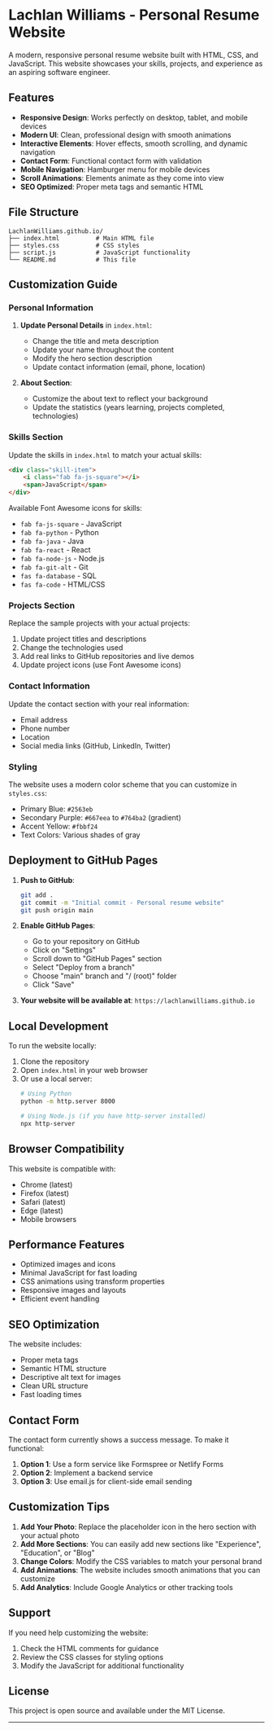 # Lachlan Williams - Personal Resume Website

A modern, responsive personal resume website built with HTML, CSS, and JavaScript. This website showcases your skills, projects, and experience as an aspiring software engineer.

## Features

- **Responsive Design**: Works perfectly on desktop, tablet, and mobile devices
- **Modern UI**: Clean, professional design with smooth animations
- **Interactive Elements**: Hover effects, smooth scrolling, and dynamic navigation
- **Contact Form**: Functional contact form with validation
- **Mobile Navigation**: Hamburger menu for mobile devices
- **Scroll Animations**: Elements animate as they come into view
- **SEO Optimized**: Proper meta tags and semantic HTML

## File Structure

```
LachlanWilliams.github.io/
├── index.html          # Main HTML file
├── styles.css          # CSS styles
├── script.js           # JavaScript functionality
└── README.md           # This file
```

## Customization Guide

### Personal Information

1. **Update Personal Details** in `index.html`:
   - Change the title and meta description
   - Update your name throughout the content
   - Modify the hero section description
   - Update contact information (email, phone, location)

2. **About Section**:
   - Customize the about text to reflect your background
   - Update the statistics (years learning, projects completed, technologies)

### Skills Section

Update the skills in `index.html` to match your actual skills:

```html
<div class="skill-item">
    <i class="fab fa-js-square"></i>
    <span>JavaScript</span>
</div>
```

Available Font Awesome icons for skills:
- `fab fa-js-square` - JavaScript
- `fab fa-python` - Python
- `fab fa-java` - Java
- `fab fa-react` - React
- `fab fa-node-js` - Node.js
- `fab fa-git-alt` - Git
- `fas fa-database` - SQL
- `fas fa-code` - HTML/CSS

### Projects Section

Replace the sample projects with your actual projects:

1. Update project titles and descriptions
2. Change the technologies used
3. Add real links to GitHub repositories and live demos
4. Update project icons (use Font Awesome icons)

### Contact Information

Update the contact section with your real information:
- Email address
- Phone number
- Location
- Social media links (GitHub, LinkedIn, Twitter)

### Styling

The website uses a modern color scheme that you can customize in `styles.css`:

- Primary Blue: `#2563eb`
- Secondary Purple: `#667eea` to `#764ba2` (gradient)
- Accent Yellow: `#fbbf24`
- Text Colors: Various shades of gray

## Deployment to GitHub Pages

1. **Push to GitHub**:
   ```bash
   git add .
   git commit -m "Initial commit - Personal resume website"
   git push origin main
   ```

2. **Enable GitHub Pages**:
   - Go to your repository on GitHub
   - Click on "Settings"
   - Scroll down to "GitHub Pages" section
   - Select "Deploy from a branch"
   - Choose "main" branch and "/ (root)" folder
   - Click "Save"

3. **Your website will be available at**:
   `https://lachlanwilliams.github.io`

## Local Development

To run the website locally:

1. Clone the repository
2. Open `index.html` in your web browser
3. Or use a local server:
   ```bash
   # Using Python
   python -m http.server 8000
   
   # Using Node.js (if you have http-server installed)
   npx http-server
   ```

## Browser Compatibility

This website is compatible with:
- Chrome (latest)
- Firefox (latest)
- Safari (latest)
- Edge (latest)
- Mobile browsers

## Performance Features

- Optimized images and icons
- Minimal JavaScript for fast loading
- CSS animations using transform properties
- Responsive images and layouts
- Efficient event handling

## SEO Optimization

The website includes:
- Proper meta tags
- Semantic HTML structure
- Descriptive alt text for images
- Clean URL structure
- Fast loading times

## Contact Form

The contact form currently shows a success message. To make it functional:

1. **Option 1**: Use a form service like Formspree or Netlify Forms
2. **Option 2**: Implement a backend service
3. **Option 3**: Use email.js for client-side email sending

## Customization Tips

1. **Add Your Photo**: Replace the placeholder icon in the hero section with your actual photo
2. **Add More Sections**: You can easily add new sections like "Experience", "Education", or "Blog"
3. **Change Colors**: Modify the CSS variables to match your personal brand
4. **Add Animations**: The website includes smooth animations that you can customize
5. **Add Analytics**: Include Google Analytics or other tracking tools

## Support

If you need help customizing the website:
1. Check the HTML comments for guidance
2. Review the CSS classes for styling options
3. Modify the JavaScript for additional functionality

## License

This project is open source and available under the MIT License.

---
